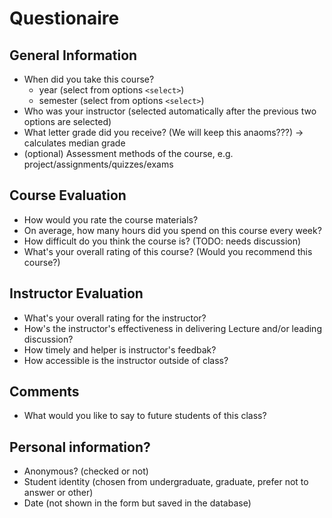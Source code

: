 # Questionaire

## General Information
* When did you take this course?
    * year (select from options `<select>`)
    * semester (select from options `<select>`)
* Who was your instructor (selected automatically after the previous two options are selected)
* What letter grade did you receive? (We will keep this anaoms???) -> calculates median grade
* (optional) Assessment methods of the course, e.g. project/assignments/quizzes/exams

## Course Evaluation

* How would you rate the course materials? 
* On average, how many hours did you spend on this course every week?
* How difficult do you think the course is? (TODO: needs discussion)
* What's your overall rating of this course? (Would you recommend this course?)

## Instructor Evaluation
* What's your overall rating for the instructor?
* How's the instructor's effectiveness in delivering Lecture and/or leading discussion?
* How timely and helper is instructor's feedbak?
* How accessible is the instructor outside of class?

## Comments
* What would you like to say to future students of this class?

## Personal information?
* Anonymous? (checked or not)
* Student identity (chosen from undergraduate, graduate, prefer not to answer or other)
* Date (not shown in the form but saved in the database)

